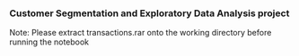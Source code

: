 ### Customer Segmentation and Exploratory Data Analysis project

Note: Please extract transactions.rar onto the working directory before running the notebook
